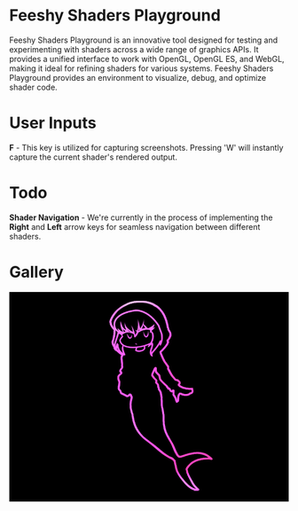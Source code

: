 # Feeshy Shaders Playground

Feeshy Shaders Playground is an innovative tool designed for testing and experimenting with shaders across a wide range of graphics APIs. It provides a unified interface to work with OpenGL, OpenGL ES, and WebGL, making it ideal for refining shaders for various systems. Feeshy Shaders Playground provides an environment to visualize, debug, and optimize shader code.

# User Inputs
**F** - This key is utilized for capturing screenshots. Pressing 'W' will instantly capture the current shader's rendered output.

# Todo
**Shader Navigation** - We're currently in the process of implementing the **Right** and **Left** arrow keys for seamless navigation between different shaders.

# Gallery

![](/art/screenshot.png)